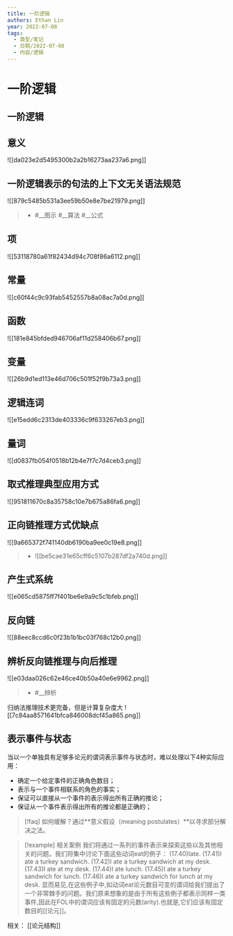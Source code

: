 ```yaml
---
title: 一阶逻辑
authors: Ethan Lin
year: 2022-07-08 
tags:
  - 类型/笔记 
  - 日期/2022-07-08 
  - 内容/逻辑 
---
```



# 一阶逻辑








## 一阶逻辑
[](marginnote3app://note/022B06A0-8BA5-4A2E-B7EF-0D4F1F3D6BCA)


## 意义
![[da023e2d5495300b2a2b16273aa237a6.png]][](marginnote3app://note/D1782760-59A4-47C5-A13F-CFEE3249AD31)



## 一阶逻辑表示的句法的上下文无关语法规范

![[879c5485b531a3ee59b50e8e7be21979.png]][](marginnote3app://note/D20915F9-6D79-4EBB-AA11-368A9B36C337)

> - #__图示 #__算法 #__公式



## 项

![[53118780a61f82434d94c708f86a6112.png]][](marginnote3app://note/4EA0199F-E003-4DE6-B598-262C0C824415)


## 常量

![[c60f44c9c93fab5452557b8a08ac7a0d.png]][](marginnote3app://note/6DB9AB87-3758-46C9-9C30-54A57B982485)

## 函数

![[181e845bfded946706af11d258406b67.png]][](marginnote3app://note/40582C46-D8B5-4803-8906-01FAEB037910)

## 变量

![[26b9d1ed113e46d706c501f52f9b73a3.png]][](marginnote3app://note/BF9685FC-983B-47A5-963A-832C58437FE0)

## 逻辑连词

![[e15edd6c2313de403336c9f633267eb3.png]][](marginnote3app://note/4DA7211C-6881-4444-A402-A9DD9FB97673)

## 量词

![[d0837fb054f0518b12b4e7f7c7d4ceb3.png]][](marginnote3app://note/55A57A52-CA75-457F-8447-217C49669563)

## 取式推理典型应用方式

![[951811670c8a35758c10e7b675a86fa6.png]][](marginnote3app://note/9958A5B1-5A48-458D-82CE-95497958B00E)

## 正向链推理方式优缺点

![[9a665372f741140db6190ba9ee0c19e8.png]][](marginnote3app://note/6D3C2571-3F7B-4620-B740-CC4F3B649C42)

> - ![[be5cae31e65cff6c5107b287df2a740d.png]][](marginnote3app://note/E5577BD1-7BF7-451B-B307-A7869997F11C)


## 产生式系统

![[e065cd5875ff7f401be6e9a9c5c1bfeb.png]][](marginnote3app://note/1065F2F8-AFD4-4EE2-95FA-8496D8222429)



## 反向链

![[88eec8ccd6c0f23b1b1bc03f768c12b0.png]][](marginnote3app://note/3485349E-82E0-449F-A3A5-67920B9FF84E)




## 辨析反向链推理与向后推理

![[e03daa026c62e46ce40b50a40e6e9962.png]][](marginnote3app://note/9FBB59A7-5B67-4AC2-9A29-F8F33792E4CC)

> - #__辨析

归纳法推理技术更完备，但是计算复杂度大
![[7c84aa8571641bfca846008dcf45a865.png]][](marginnote3app://note/B8B708DC-80F1-4FB0-8BAA-EE731CD41197)


## 表示事件与状态

当以一个单独具有足够多论元的谓词表示事件与状态时，难以处理以下4种实际应用：
- 确定一个给定事件的正确角色数目；
- 表示与一个事件相联系的角色的事实；
- 保证可以直接从一个事件的表示得出所有正确的推论；
- 保证从一个事件表示得出所有的推论都是正确的；



> [!faq] 
如何缓解？通过**意义假设（meaning postulates）**以寻求部分解决之法。



> [!example] 相关案例
> 我们将通过一系列的事件表示来探索这些以及其他相关的问题。我们将集中讨论下面这些动词eat的例子： 
>  (17.40)Iate.
(17.41)I ate a turkey sandwich.
(17.42)I ate a turkey sandwich at my desk.
(17.43)I ate at my desk.
(17.44)I ate lunch.
(17.45)I ate a turkey sandwich for lunch.
(17.46)I ate a turkey sandwich for lunch at my desk. 
显而易见,在这些例子中,如动词eat论元数目可变的谓词给我们提出了一个非常棘手的问题。我们原来想象的是由于所有这些例子都表示同样一类事件,因此在FOL中的谓词应该有固定的元数(arity).也就是,它们应该有固定数目的[[论元]]。

相关：
[[论元结构]]










